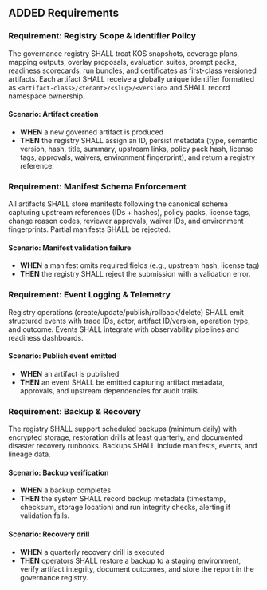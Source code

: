 ## ADDED Requirements
### Requirement: Registry Scope & Identifier Policy
The governance registry SHALL treat KOS snapshots, coverage plans, mapping outputs, overlay proposals, evaluation suites, prompt packs, readiness scorecards, run bundles, and certificates as first-class versioned artifacts. Each artifact SHALL receive a globally unique identifier formatted as `<artifact-class>/<tenant>/<slug>/<version>` and SHALL record namespace ownership.

#### Scenario: Artifact creation
- **WHEN** a new governed artifact is produced
- **THEN** the registry SHALL assign an ID, persist metadata (type, semantic version, hash, title, summary, upstream links, policy pack hash, license tags, approvals, waivers, environment fingerprint), and return a registry reference.

### Requirement: Manifest Schema Enforcement
All artifacts SHALL store manifests following the canonical schema capturing upstream references (IDs + hashes), policy packs, license tags, change reason codes, reviewer approvals, waiver IDs, and environment fingerprints. Partial manifests SHALL be rejected.

#### Scenario: Manifest validation failure
- **WHEN** a manifest omits required fields (e.g., upstream hash, license tag)
- **THEN** the registry SHALL reject the submission with a validation error.

### Requirement: Event Logging & Telemetry
Registry operations (create/update/publish/rollback/delete) SHALL emit structured events with trace IDs, actor, artifact ID/version, operation type, and outcome. Events SHALL integrate with observability pipelines and readiness dashboards.

#### Scenario: Publish event emitted
- **WHEN** an artifact is published
- **THEN** an event SHALL be emitted capturing artifact metadata, approvals, and upstream dependencies for audit trails.

### Requirement: Backup & Recovery
The registry SHALL support scheduled backups (minimum daily) with encrypted storage, restoration drills at least quarterly, and documented disaster recovery runbooks. Backups SHALL include manifests, events, and lineage data.

#### Scenario: Backup verification
- **WHEN** a backup completes
- **THEN** the system SHALL record backup metadata (timestamp, checksum, storage location) and run integrity checks, alerting if validation fails.

#### Scenario: Recovery drill
- **WHEN** a quarterly recovery drill is executed
- **THEN** operators SHALL restore a backup to a staging environment, verify artifact integrity, document outcomes, and store the report in the governance registry.
